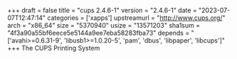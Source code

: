 +++
draft = false
title = "cups 2.4.6-1"
version = "2.4.6-1"
date = "2023-07-07T12:47:14"
categories = ['xapps']
upstreamurl = "http://www.cups.org/"
arch = "x86_64"
size = "5370940"
usize = "13571203"
sha1sum = "4f3a90a55bf6eece5e5144a9ee7eba58283fba73"
depends = "['avahi>=0.6.31-9', 'libusb1>=1.0.20-5', 'pam', 'dbus', 'libpaper', 'libcups']"
+++
The CUPS Printing System